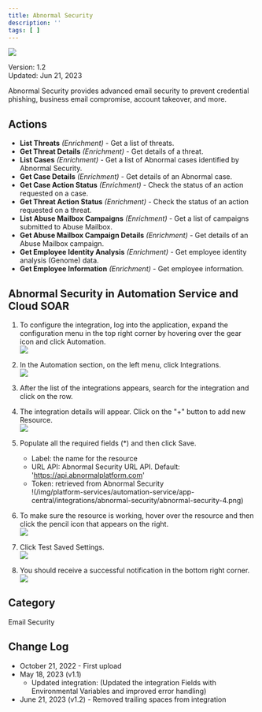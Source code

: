 ```yaml
---
title: Abnormal Security
description: ''
tags: [ ]
---
```


![](/img/platform-services/automation-service/app-central/logos/abnormal-security.png)

Version: 1.2  
Updated: Jun 21, 2023

Abnormal Security provides advanced email security to prevent credential phishing, business email compromise, account
takeover, and more.

## Actions

* **List Threats** *(Enrichment)* - Get a list of threats.
* **Get Threat Details** *(Enrichment)* - Get details of a threat.
* **List Cases** *(Enrichment)* - Get a list of Abnormal cases identified by Abnormal Security.
* **Get Case Details** *(Enrichment)* - Get details of an Abnormal case.
* **Get Case Action Status** *(Enrichment)* - Check the status of an action requested on a case.
* **Get Threat Action Status** *(Enrichment)* - Check the status of an action requested on a threat.
* **List Abuse Mailbox Campaigns** *(Enrichment)* - Get a list of campaigns submitted to Abuse Mailbox.
* **Get Abuse Mailbox Campaign Details** *(Enrichment)* - Get details of an Abuse Mailbox campaign.
* **Get Employee Identity Analysis** *(Enrichment)* - Get employee identity analysis (Genome) data.
* **Get Employee Information** *(Enrichment)* - Get employee information.

## Abnormal Security in Automation Service and Cloud SOAR

1. To configure the integration, log into the application, expand the configuration menu in the top right corner by hovering over the gear icon and click Automation. <br/>![](/img/platform-services/automation-service/app-central/integrations/abnormal-security/abnormal-security-1.png)

1. In the Automation section, on the left menu, click Integrations. <br/>![](/img/platform-services/automation-service/app-central/integrations/abnormal-security/abnormal-security-2.png)

1. After the list of the integrations appears, search for the integration and click on the row.

1. The integration details will appear. Click on the "+" button to add new Resource. <br/>![](/img/platform-services/automation-service/app-central/integrations/abnormal-security/abnormal-security-3.png)

1. Populate all the required fields (\*) and then click Save.
   * Label: the name for the resource
   * URL API: Abnormal Security URL API. Default: 'https://api.abnormalplatform.com'
   * Token: retrieved from Abnormal Security <br/>!(/img/platform-services/automation-service/app-central/integrations/abnormal-security/abnormal-security-4.png)

1. To make sure the resource is working, hover over the resource and then click the pencil icon that appears on the right. <br/>![](/img/platform-services/automation-service/app-central/integrations/abnormal-security/abnormal-security-5.png)

1. Click Test Saved Settings.<br/>![](/img/platform-services/automation-service/app-central/integrations/abnormal-security/abnormal-security-6.png)

1. You should receive a successful notification in the bottom right corner. <br/>![](/img/platform-services/automation-service/app-central/integrations/abnormal-security/abnormal-security-7.png)

## Category

Email Security

## Change Log

* October 21, 2022 - First upload
* May 18, 2023 (v1.1)
    + Updated integration: (Updated the integration Fields with Environmental Variables and improved error handling)
* June 21, 2023 (v1.2) - Removed trailing spaces from integration
